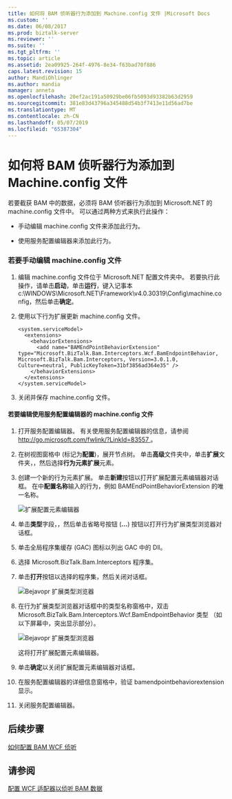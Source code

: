 ```yaml
---
title: 如何将 BAM 侦听器行为添加到 Machine.config 文件 |Microsoft Docs
ms.custom: ''
ms.date: 06/08/2017
ms.prod: biztalk-server
ms.reviewer: ''
ms.suite: ''
ms.tgt_pltfrm: ''
ms.topic: article
ms.assetid: 2ea09925-264f-4976-8e34-f63bad70f886
caps.latest.revision: 15
author: MandiOhlinger
ms.author: mandia
manager: anneta
ms.openlocfilehash: 20ef2ac191a50929be06fb5093d93382b63d2959
ms.sourcegitcommit: 381e83d43796a345488d54b3f7413e11d56ad7be
ms.translationtype: MT
ms.contentlocale: zh-CN
ms.lasthandoff: 05/07/2019
ms.locfileid: "65387304"
---
```

# <a name="how-to-add-the-bam-interceptor-behavior-to-the-machineconfig-file"></a>如何将 BAM 侦听器行为添加到 Machine.config 文件
若要截获 BAM 中的数据，必须将 BAM 侦听器行为添加到 Microsoft.NET 的 machine.config 文件中。 可以通过两种方式来执行此操作：  
  
-   手动编辑 machine.config 文件来添加此行为。  
  
-   使用服务配置编辑器来添加此行为。  
  
### <a name="to-manually-edit-the-machineconfig-file"></a>若要手动编辑 machine.config 文件  
  
1.  编辑 machine.config 文件位于 Microsoft.NET 配置文件夹中。 若要执行此操作，请单击**启动**，单击**运行**，键入记事本 c:\WINDOWS\Microsoft.NET\Framework\v4.0.30319\Config\machine.config，然后单击**确定**。  
  
2.  使用以下行为扩展更新 machine.config 文件。  
  
    ```  
    <system.serviceModel>  
      <extensions>  
        <behaviorExtensions>  
          <add name="BAMEndPointBehaviorExtension" type="Microsoft.BizTalk.Bam.Interceptors.Wcf.BamEndpointBehavior, Microsoft.BizTalk.Bam.Interceptors, Version=3.0.1.0, Culture=neutral, PublicKeyToken=31bf3856ad364e35" />  
        </behaviorExtensions>  
      </extensions>  
    </system.serviceModel>  
    ```  
  
3.  关闭并保存 machine.config 文件。  
  
#### <a name="to-edit-the-machineconfig-file-using-the-service-configuration-editor"></a>若要编辑使用服务配置编辑器的 machine.config 文件  
  
1.  打开服务配置编辑器。 有关使用服务配置编辑器的信息，请参阅[ http://go.microsoft.com/fwlink/?LinkId=83557 ](http://go.microsoft.com/fwlink/?LinkId=83557)。  
  
2.  在树视图窗格中 (标记为**配置**)，展开节点树。 单击**高级**文件夹中，单击**扩展**文件夹，，然后选择**行为元素扩展**元素。  
  
3.  创建一个新的行为元素扩展。 单击**新建**按钮以打开扩展配置元素编辑器对话框。 在中**配置名称**输入的行为，例如 BAMEndPointBehaviorExtension 的唯一名称。  
  
     ![扩展配置元素编辑器](../core/media/00a053ba-1993-4e52-a336-e452cc60691c.gif "00a053ba-1993-4e52-a336-e452cc60691c")  
  
4.  单击**类型**字段，，然后单击省略号按钮 (**...**) 按钮以打开行为扩展类型浏览器对话框。  
  
5.  单击全局程序集缓存 (GAC) 图标以列出 GAC 中的 Dll。  
  
6.  选择 Microsoft.BizTalk.Bam.Interceptors 程序集。  
  
7.  单击**打开**按钮以选择的程序集，然后关闭对话框。  
  
     ![Bejavopr 扩展类型浏览器](../core/media/0d525d4c-927c-42d6-96b7-0ebaf2691c6c.gif "0d525d4c-927c-42d6-96b7-0ebaf2691c6c")  
  
8.  在行为扩展类型浏览器对话框中的类型名称窗格中，双击 Microsoft.BizTalk.Bam.Interceptors.Wcf.BamEndpointBehavior 类型 （如以下屏幕中，突出显示部分）。  
  
     ![Bejavopr 扩展类型浏览器](../core/media/67186ad6-8802-4214-be46-11e50e4ff15d.gif "67186ad6-8802-4214-be46-11e50e4ff15d")  
  
     这将打开扩展配置元素编辑器。  
  
9. 单击**确定**以关闭扩展配置元素编辑器对话框。  
  
10. 在服务配置编辑器的详细信息窗格中，验证 bamendpointbehaviorextension 显示。  
  
11. 关闭服务配置编辑器。  
  
## <a name="next-steps"></a>后续步骤  
 [如何配置 BAM WCF 侦听](../core/how-to-configure-the-bam-wcf-interception.md)  
  
## <a name="see-also"></a>请参阅  
 [配置 WCF 适配器以侦听 BAM 数据](../core/configuring-the-wcf-adapter-to-intercept-bam-data.md)